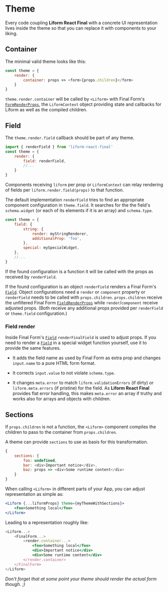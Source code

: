 # Theme

Every code coupling __Liform React Final__ with a concrete UI representation lives inside the theme so that you can replace it with components to your liking.

## Container

The minimal valid theme looks like this:

```js
const theme = {
    render: {
        container: props => <form>{props.children}</form>
    }
}
```

`theme.render.container` will be called by `<Liform>` with Final Form's [`FormRenderProps`](https://final-form.org/docs/react-final-form/types/FormRenderProps), the `LiformContext` object providing state and callbacks for Liform as well as the compiled children.

## Field

The `theme.render.field` callback should be part of any theme.
```js
import { renderField } from 'liform-react-final'
const theme = {
    render: {
        field: renderField,
        //...
    }
}
```

Components receiving `liform` per prop or `LiformContext` can relay rendering of fields per `liform.render.field(props)` to that function.

The default implementation `renderField` tries to find an appropriate component configuration in `theme.field`. It searches for the the field's `schema.widget` (or each of its elements if it is an array) and `schema.type`.

```js
const theme = {
    field: {
        string: {
            render: myStringRenderer,
            additionalProp: 'foo',
        },
        special: mySpecialWidget,
    },
    //...
}
```

If the found configuration is a function it will be called with the props as received by `renderField`.

If the found configuration is an object `renderField` renders a Final Form's [`Field`](https://final-form.org/docs/react-final-form/api/Field).
Object configurations need a `render` or `component` property or `renderField` needs to be called with `props.children`.
`props.children` receive the unfiltered Final Form [`FieldRenderProps`](https://final-form.org/docs/react-final-form/types/FieldRenderProps) while `render`/`component` receive adjusted props.
(Both receive any additional props provided per `renderField` or `theme.field` configuration.)

### Field render

Inside Final Form's [`Field`](https://final-form.org/docs/react-final-form/api/Field) `renderFinalField` is used to adjust props.
If you need to render a [`Field`](https://final-form.org/docs/react-final-form/api/Field) in a special widget function yourself, use it to provide the same features.

* It adds the field name as used by Final Form as extra prop and changes `input.name` to a pure HTML form format.

* It corrects `input.value` to not violate `schema.type`.

* It changes `meta.error` to match `liform.validationErrors` (if dirty) or `liform.meta.errors` (if pristine) for the field.
As __Liform React Final__ provides flat error handling, this makes `meta.error` an array if truthy and works also for arrays and objects with children.

## Sections

If `props.children` is not a function, the `<Liform>` component compiles the children to pass to the container from `props.children`.

A theme can provide `sections` to use as basis for this transformation.

```js
{
    sections: {
        foo: undefined,
        bar: <div>Important notice</div>,
        baz: props => <div>Some runtime content</div>
    }
}
```

When calling `<Liform>` in different parts of your App, you can adjust representation as simple as:
```jsx
<Liform {...liformProps} theme={myThemeWithSections}>
    <foo>Something local</foo>
</Liform>
```
Leading to a representation roughly like:
```jsx
<Liform...>
    <FinalForm...>
        <render.container...>
            <foo>Something local</foo>
            <div>Important notice</div>
            <div>Some runtime content</div>
        </render.container>
    </FinalForm>
</Liform>
```

*Don't forget that at some point your theme should render the actual form though. ;)*

